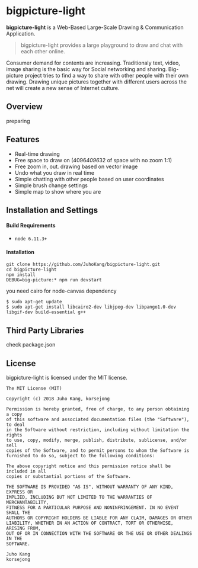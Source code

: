 # bigpicture-light

**bigpicture-light** is a Web-Based Large-Scale Drawing & Communication Application.

> bigpicture-light provides a large playground to draw and chat with each other online.

Consumer demand for contents are increasing. Traditionaly text, video, image sharing is the basic way for Social networking and sharing. Big-picture project tries to find a way to share with other people with their own drawing. Drawing unique pictures together with different users across the net will create a new sense of Internet culture.

## Overview

preparing

## Features
* Real-time drawing
* Free space to draw on (4096*4096*32 of space with no zoom 1:1)
* Free zoom in, out. drawing based on vector image
* Undo what you draw in real time
* Simple chatting with other people based on user coordinates
* Simple brush change settings
* Simple map to show where you are

## Installation and Settings

#### Build Requirements

* `node 6.11.3+`

#### Installation

    git clone https://github.com/JuhoKang/bigpicture-light.git
    cd bigpicture-light 
    npm install
    DEBUG=big-picture:* npm run devstart

you need cairo for node-canvas dependency

    $ sudo apt-get update 
    $ sudo apt-get install libcairo2-dev libjpeg-dev libpango1.0-dev libgif-dev build-essential g++
    
## Third Party Libraries

check package.json

## License
bigpicture-light is licensed under the MIT license.

```
The MIT License (MIT)

Copyright (c) 2018 Juho Kang, korsejong

Permission is hereby granted, free of charge, to any person obtaining a copy
of this software and associated documentation files (the "Software"), to deal
in the Software without restriction, including without limitation the rights
to use, copy, modify, merge, publish, distribute, sublicense, and/or sell
copies of the Software, and to permit persons to whom the Software is
furnished to do so, subject to the following conditions:

The above copyright notice and this permission notice shall be included in all
copies or substantial portions of the Software.

THE SOFTWARE IS PROVIDED "AS IS", WITHOUT WARRANTY OF ANY KIND, EXPRESS OR
IMPLIED, INCLUDING BUT NOT LIMITED TO THE WARRANTIES OF MERCHANTABILITY,
FITNESS FOR A PARTICULAR PURPOSE AND NONINFRINGEMENT. IN NO EVENT SHALL THE
AUTHORS OR COPYRIGHT HOLDERS BE LIABLE FOR ANY CLAIM, DAMAGES OR OTHER
LIABILITY, WHETHER IN AN ACTION OF CONTRACT, TORT OR OTHERWISE, ARISING FROM,
OUT OF OR IN CONNECTION WITH THE SOFTWARE OR THE USE OR OTHER DEALINGS IN THE
SOFTWARE.

Juho Kang
korsejong
